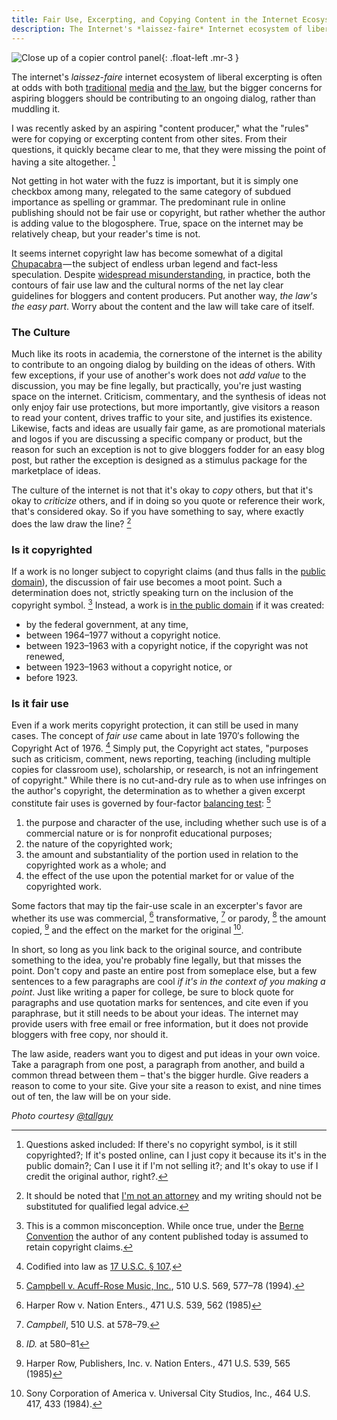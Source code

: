 ```yaml
---
title: Fair Use, Excerpting, and Copying Content in the Internet Ecosystem
description: The Internet's *laissez-faire* Internet ecosystem of liberal excerpting is often at odds with both traditional media and the law.
---
```


![Close up of a copier control panel](https://ben.balter.com/wp-content/uploads/2011/04/2146845610_ebd95e5f4e_b-300x200.jpg "Copier"){: .float-left .mr-3 }

The internet's *laissez-faire* internet ecosystem of liberal excerpting is often at odds with both [traditional](http://www.washingtonpost.com/wp-dyn/content/article/2009/07/31/AR2009073102476.html) [media](http://www.niemanlab.org/2009/08/gawker-and-the-washington-post-a-case-study-in-fair-use/) and [the law](http://ilt.eff.org/index.php/Copyright:_Fair_Use), but the bigger concerns for aspiring bloggers should be contributing to an ongoing dialog, rather than muddling it.

I was recently asked by an aspiring "content producer," what the "rules" were for copying or excerpting content from other sites. From their questions, it quickly became clear to me, that they were missing the point of having a site altogether. [^1]

Not getting in hot water with the fuzz is important, but it is simply one checkbox among many, relegated to the same category of subdued importance as spelling or grammar. The predominant rule in online publishing should not be fair use or copyright, but rather whether the author is adding value to the blogosphere. True, space on the internet may be relatively cheap, but your reader's time is not.

It seems internet copyright law has become somewhat of a digital [Chupacabra](https://www.youtube.com/watch?v=_yq_0KuXu64) — the subject of endless urban legend and fact-less speculation. Despite [widespread misunderstanding](http://www.llrx.com/features/bloggersbeware.htm), in practice, both the contours of fair use law and the cultural norms of the net lay clear guidelines for bloggers and content producers. Put another way, *the law's the easy part*. Worry about the content and the law will take care of itself.

### The Culture

Much like its roots in academia, the cornerstone of the internet is the ability to contribute to an ongoing dialog by building on the ideas of others. With few exceptions, if your use of another's work does not *add value* to the discussion, you may be fine legally, but practically, you're just wasting space on the internet. Criticism, commentary, and the synthesis of ideas not only enjoy fair use protections, but more importantly, give visitors a reason to read your content, drives traffic to your site, and justifies its existence. Likewise, facts and ideas are usually fair game, as are promotional materials and logos if you are discussing a specific company or product, but the reason for such an exception is not to give bloggers fodder for an easy blog post, but rather the exception is designed as a stimulus package for the marketplace of ideas.

The culture of the internet is not that it's okay to *copy* others, but that it's okay to *criticize* others, and if in doing so you quote or reference their work, that's considered okay. So if you have something to say, where exactly does the law draw the line? [^2]

### Is it copyrighted

If a work is no longer subject to copyright claims (and thus falls in the [public domain](http://www.law.duke.edu/cspd/comics/zoomcomic.html)), the discussion of fair use becomes a moot point. Such a determination does not, strictly speaking turn on the inclusion of the copyright symbol. [^3] Instead, a work is [in the public domain](http://www.unc.edu/~unclng/public-d.htm) if it was created:

* by the federal government, at any time,
* between 1964–1977 without a copyright notice.
* between 1923–1963 with a copyright notice, if the copyright was not renewed,
* between 1923–1963 without a copyright notice, or
* before 1923.

### Is it fair use

Even if a work merits copyright protection, it can still be used in many cases. The concept of *fair use* came about in late 1970′s following the Copyright Act of 1976. [^4] Simply put, the Copyright act states, "purposes such as criticism, comment, news reporting, teaching (including multiple copies for classroom use), scholarship, or research, is not an infringement of copyright." While there is no cut-and-dry rule as to when use infringes on the author's copyright, the determination as to whether a given excerpt constitute fair uses is governed by four-factor [balancing test](http://en.wikipedia.org/wiki/Balancing_test): [^5]

1. the purpose and character of the use, including whether such use is of a commercial nature or is for nonprofit educational purposes;
2. the nature of the copyrighted work;
3. the amount and substantiality of the portion used in relation to the copyrighted work as a whole; and
4. the effect of the use upon the potential market for or value of the copyrighted work.

Some factors that may tip the fair-use scale in an excerpter's favor are whether its use was commercial, [^6] transformative, [^7] or parody, [^8] the amount copied, [^9] and the effect on the market for the original [^10].

In short, so long as you link back to the original source, and contribute something to the idea, you're probably fine legally, but that misses the point. Don't copy and paste an entire post from someplace else, but a few sentences to a few paragraphs are cool *if it's in the context of you making a point*. Just like writing a paper for college, be sure to block quote for paragraphs and use quotation marks for sentences, and cite even if you paraphrase, but it still needs to be about your ideas. The internet may provide users with free email or free information, but it does not provide bloggers with free copy, nor should it.

The law aside, readers want you to digest and put ideas in your own voice. Take a paragraph from one post, a paragraph from another, and build a common thread between them – that's the bigger hurdle. Give readers a reason to come to your site. Give your site a reason to exist, and nine times out of ten, the law will be on your side.

*Photo courtesy [@tallguy](http://www.flickr.com/photos/talllguy/2146845610/)*

[^1]: Questions asked included: If there's no copyright symbol, is it still copyrighted?; If it's posted online, can I just copy it because its it's in the public domain?; Can I use it if I'm not selling it?; and It's okay to use if I credit the original author, right?.

[^2]: It should be noted that [I'm not an attorney](https://ben.balter.com/fine-print/) and my writing should not be substituted for qualified legal advice.

[^3]: This is a common misconception. While once true, under the [Berne Convention](http://en.wikipedia.org/wiki/Berne_Convention_for_the_Protection_of_Literary_and_Artistic_Works) the author of any content published today is assumed to retain copyright claims.

[^4]: Codified into law as [17 U.S.C. § 107](http://www.law.cornell.edu/uscode/17/107.html).

[^5]: [Campbell v. Acuff-Rose Music, Inc.](http://www.law.cornell.edu/supct/html/92-1292.ZS.html), 510 U.S. 569, 577–78 (1994).

[^6]: Harper Row v. Nation Enters., 471 U.S. 539, 562 (1985)

[^7]: *Campbell*, 510 U.S. at 578–79.

[^8]: *ID.* at 580–81

[^9]: Harper Row, Publishers, Inc. v. Nation Enters., 471 U.S. 539, 565 (1985)

[^10]: Sony Corporation of America v. Universal City Studios, Inc., 464 U.S. 417, 433 (1984).
